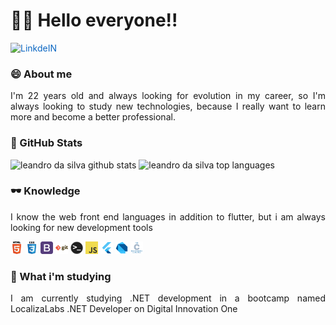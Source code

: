 # 👋🏽 Hello everyone!!
<a target="blank" href="https://www.linkedin.com/in/leandro-da-silva-1834801ba/" style="color:#0a66c2;">
 <img align="left" alt="LinkdeIN"  src="https://img.shields.io/badge/-Linkedin-0e76a8?style=flat-square&logo=Linkedin&logoColor=white" />
</a>
<br>

### 😄 About me
<p align="justify">
 I'm 22 years old and always looking for evolution in my career, so I'm always looking to study new technologies, because I really want to learn more and become a better    professional.
</p>

### 📖 GitHub Stats
<img src="https://github-readme-stats.vercel.app/api?username=leandromsilva&hide=stars,contribs,prs&show_icons=true&theme=gruvbox" alt="leandro da silva github stats">
<img src="https://github-readme-stats.vercel.app/api/top-langs/?username=leandromsilva&layout=compact&theme=gruvbox" alt="leandro da silva top languages"> 

### 🕶 Knowledge
<p align="justify">
 I know the web front end languages in addition to flutter, but i am always looking for new development tools
</p>
<code><img height="20" src="https://raw.githubusercontent.com/github/explore/80688e429a7d4ef2fca1e82350fe8e3517d3494d/topics/html/html.png"></code>
<code><img height="20" src="https://raw.githubusercontent.com/github/explore/80688e429a7d4ef2fca1e82350fe8e3517d3494d/topics/css/css.png"></code>
<code><img height="20" src="https://raw.githubusercontent.com/github/explore/80688e429a7d4ef2fca1e82350fe8e3517d3494d/topics/bootstrap/bootstrap.png"></code>
<code><img height="20" src="https://raw.githubusercontent.com/github/explore/80688e429a7d4ef2fca1e82350fe8e3517d3494d/topics/git/git.png"></code>
<code><img height="20" src="https://raw.githubusercontent.com/github/explore/80688e429a7d4ef2fca1e82350fe8e3517d3494d/topics/terminal/terminal.png"></code>
<code><img height="20" src="https://raw.githubusercontent.com/github/explore/80688e429a7d4ef2fca1e82350fe8e3517d3494d/topics/javascript/javascript.png"></code>
<code><img height="20" src="https://raw.githubusercontent.com/github/explore/80688e429a7d4ef2fca1e82350fe8e3517d3494d/topics/flutter/flutter.png"></code>
<code><img height="20" src="https://raw.githubusercontent.com/github/explore/80688e429a7d4ef2fca1e82350fe8e3517d3494d/topics/dart/dart.png"></code>
<code><img height="20" src="https://raw.githubusercontent.com/github/explore/80688e429a7d4ef2fca1e82350fe8e3517d3494d/topics/c/c.png"></code>

### 🌱 What i'm studying
<p align="justify">
 I am currently studying .NET development in a bootcamp named LocalizaLabs .NET Developer on Digital Innovation One
</p>


